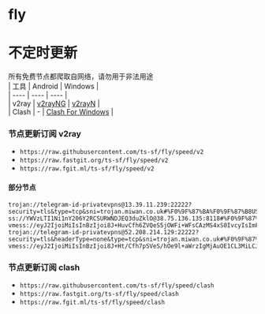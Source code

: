 # fly
# 不定时更新
所有免费节点都爬取自网络，请勿用于非法用途  
|  工具  | Android  | Windows  |  
|  ----  | ----   | ----  |  
| v2ray  | [v2rayNG](https://github.com/2dust/v2rayNG/releases) | [v2rayN](https://github.com/2dust/v2rayN/releases) |  
| Clash  | - | [Clash For Windows](https://github.com/2dust/clashN/releases) | 
  
### 节点更新订阅  v2ray
- `https://raw.githubusercontent.com/ts-sf/fly/speed/v2`  
- `https://raw.fastgit.org/ts-sf/fly/speed/v2`  
- `https://raw.fgit.ml/ts-sf/fly/speed/v2`  
#### 部分节点  
``` 
trojan://telegram-id-privatevpns@13.39.11.239:22222?security=tls&type=tcp&sni=trojan.miwan.co.uk#%F0%9F%87%BA%F0%9F%87%B8US%E7%BE%8E%E5%9B%BD3%2016.3MB%2Fs
ss://YWVzLTI1Ni1nY206Y2RCSURWNDJEQ3duZklO@38.75.136.135:8118#%F0%9F%87%BA%F0%9F%87%B8US%E7%BE%8E%E5%9B%BD4%201.9MB%2Fs
vmess://eyJ2IjoiMiIsInBzIjoi8J+HuvCfh6ZVQeS5jOWFi+WFsCAzMS4xS0IvcyIsImFkZCI6Ijk0LjEzMS45OS44IiwicG9ydCI6IjQ3MTgyIiwiaWQiOiI4MWIyYjYzMC04YjZhLTQwNGYtYjk5Ni1iMTJmMTNkYjU3ODYiLCJhaWQiOiIwIiwic2N5IjoiYXV0byIsIm5ldCI6InRjcCIsInR5cGUiOiJub25lIiwiaG9zdCI6IiIsInBhdGgiOiIiLCJ0bHMiOiIiLCJzbmkiOiIiLCJ0ZXN0X25hbWUiOiJVQeS5jOWFi+WFsCJ9
trojan://telegram-id-privatevpns@52.208.214.129:22222?security=tls&headerType=none&type=tcp&sni=trojan.miwan.co.uk#%F0%9F%87%AE%F0%9F%87%AAIE%E7%88%B1%E5%B0%94%E5%85%B02%2018.5MB%2Fs
vmess://eyJ2IjoiMiIsInBzIjoi8J+Ht/Cfh7pSVeS/hOe9l+aWrzIgMjAuOE1CL3MiLCJhZGQiOiIxOTQuODcuNzEuMjMiLCJwb3J0IjoiMjM3NDIiLCJpZCI6ImU4NzA2YmRiLTMzNWUtNDYzMS1hMmFmLTMwNTJhZDkzYjEwZCIsImFpZCI6IjAiLCJzY3kiOiJhdXRvIiwibmV0Ijoid3MiLCJ0eXBlIjoiIiwiaG9zdCI6IiIsInBhdGgiOiIvd3AtYWRtaW4iLCJ0bHMiOiIiLCJzbmkiOiIiLCJ0ZXN0X25hbWUiOiJSVeS/hOe9l+aWrzIifQ==
```
### 节点更新订阅  clash
- `https://raw.githubusercontent.com/ts-sf/fly/speed/clash`  
- `https://raw.fastgit.org/ts-sf/fly/speed/clash`  
- `https://raw.fgit.ml/ts-sf/fly/speed/clash`  


